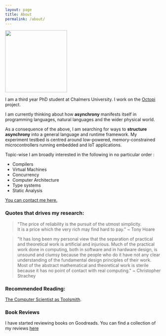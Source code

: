 ```yaml
---
layout: page
title: About
permalink: /about/
---
```


<img src="https://i.ibb.co/hDMWn0y/image.png" width="200" height="200" />

I am a third year PhD student at Chalmers University. I work on the [Octopi](https://octopi.chalmers.se) project. 

I am currently thinking about how **asynchrony** manifests itself in programming languages, natural languages and the wider physical world. 

As a consequence of the above, I am searching for ways to **structure asynchrony** into a general language and runtime framework. My experiment testbed is centred around low-powered, memory-constrained microcontrollers running embedded and IoT applications.

Topic-wise I am broadly interested in the following in no particular order :

- Compilers
- Virtual Machines
- Concurrency
- Computer Architecture
- Type systems
- Static Analysis


[You can contact me here.](mailto:sarkara@chalmers.se)
<!-- I majorly program in Haskell and C. I hacked on the Glasgow Haskell Compiler (GHC) to add support for vector instruction for my Masters. In a past life, I used to be a JVM aficionado and ended up knowing some dark secrets about the JLS and the JVM GC mechanisms.  -->

### Quotes that drives my research:

> "The price of reliability is the pursuit of the utmost simplicity.   
> It is a price which the very rich may find hard to pay." ~ Tony Hoare

> "It has long been my personal view that the separation of practical and theoretical work is artificial and injurious. Much of the practical work done in computing, both in software and in hardware design, is unsound and clumsy because the people who do it have not any clear understanding of the fundamental design principles of their work. Most of the abstract mathematical and theoretical work is sterile because it has no point of contact with real computing." ~ Christopher Strachey

### Recommended Reading:

[The Computer Scientist as Toolsmith](https://www.cs.unc.edu/~brooks/Toolsmith-CACM.pdf).

### Book Reviews

I have started reviewing books on Goodreads. You can find a collection of my reviews [here](https://abhiroop.github.io/books/)


